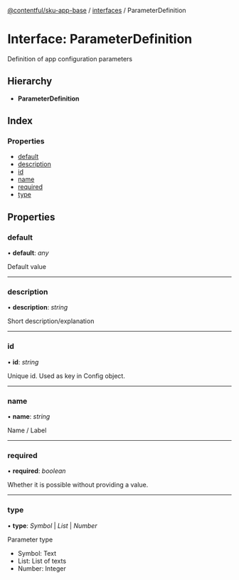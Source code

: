 [@contentful/sku-app-base](../README.md) / [interfaces](../modules/interfaces.md) / ParameterDefinition

# Interface: ParameterDefinition

Definition of app configuration parameters

## Hierarchy

* **ParameterDefinition**

## Index

### Properties

* [default](interfaces.parameterdefinition.md#default)
* [description](interfaces.parameterdefinition.md#description)
* [id](interfaces.parameterdefinition.md#id)
* [name](interfaces.parameterdefinition.md#name)
* [required](interfaces.parameterdefinition.md#required)
* [type](interfaces.parameterdefinition.md#type)

## Properties

### default

• **default**: *any*

Default value

___

### description

• **description**: *string*

Short description/explanation

___

### id

• **id**: *string*

Unique id. Used as key in Config object.

___

### name

• **name**: *string*

Name / Label

___

### required

• **required**: *boolean*

Whether it is possible without providing a value.

___

### type

• **type**: *Symbol* \| *List* \| *Number*

Parameter type
- Symbol: Text
- List: List of texts
- Number: Integer
